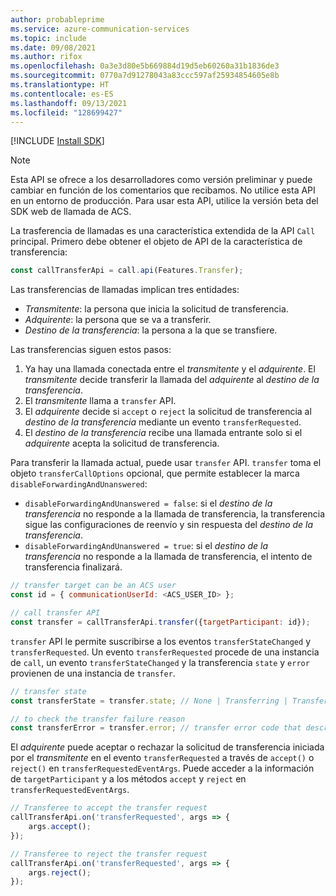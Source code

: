 ```yaml
---
author: probableprime
ms.service: azure-communication-services
ms.topic: include
ms.date: 09/08/2021
ms.author: rifox
ms.openlocfilehash: 0a3e3d80e5b669884d19d5eb60260a31b1836de3
ms.sourcegitcommit: 0770a7d91278043a83ccc597af25934854605e8b
ms.translationtype: HT
ms.contentlocale: es-ES
ms.lasthandoff: 09/13/2021
ms.locfileid: "128699427"
---
```

[!INCLUDE [Install SDK](../install-sdk/install-sdk-web.md)]

> [!NOTE]
> Esta API se ofrece a los desarrolladores como versión preliminar y puede cambiar en función de los comentarios que recibamos. No utilice esta API en un entorno de producción. Para usar esta API, utilice la versión beta del SDK web de llamada de ACS.

La trasferencia de llamadas es una característica extendida de la API `Call` principal. Primero debe obtener el objeto de API de la característica de transferencia:

```js
const callTransferApi = call.api(Features.Transfer);
```

Las transferencias de llamadas implican tres entidades:

- *Transmitente*: la persona que inicia la solicitud de transferencia.
- *Adquirente*: la persona que se va a transferir.
- *Destino de la transferencia*: la persona a la que se transfiere.

Las transferencias siguen estos pasos:

1. Ya hay una llamada conectada entre el *transmitente* y el *adquirente*. El *transmitente* decide transferir la llamada del *adquirente* al *destino de la transferencia*.
1. El *transmitente* llama a `transfer` API.
1. El *adquirente* decide si `accept` o `reject` la solicitud de transferencia al *destino de la transferencia* mediante un evento `transferRequested`.
1. El *destino de la transferencia* recibe una llamada entrante solo si el *adquirente* acepta la solicitud de transferencia.

Para transferir la llamada actual, puede usar `transfer` API. `transfer` toma el objeto `transferCallOptions` opcional, que permite establecer la marca `disableForwardingAndUnanswered`:

- `disableForwardingAndUnanswered = false`: si el *destino de la transferencia* no responde a la llamada de transferencia, la transferencia sigue las configuraciones de reenvío y sin respuesta del *destino de la transferencia*.
- `disableForwardingAndUnanswered = true`: si el *destino de la transferencia* no responde a la llamada de transferencia, el intento de transferencia finalizará.

```js
// transfer target can be an ACS user
const id = { communicationUserId: <ACS_USER_ID> };
```

```js
// call transfer API
const transfer = callTransferApi.transfer({targetParticipant: id});
```

`transfer` API le permite suscribirse a los eventos `transferStateChanged` y `transferRequested`. Un evento `transferRequested` procede de una instancia de `call`, un evento `transferStateChanged` y la transferencia `state` y `error` provienen de una instancia de `transfer`.

```js
// transfer state
const transferState = transfer.state; // None | Transferring | Transferred | Failed

// to check the transfer failure reason
const transferError = transfer.error; // transfer error code that describes the failure if a transfer request failed
```

El *adquirente* puede aceptar o rechazar la solicitud de transferencia iniciada por el *transmitente* en el evento `transferRequested` a través de `accept()` o `reject()` en `transferRequestedEventArgs`. Puede acceder a la información de `targetParticipant` y a los métodos `accept` y `reject` en `transferRequestedEventArgs`.

```js
// Transferee to accept the transfer request
callTransferApi.on('transferRequested', args => {
    args.accept();
});

// Transferee to reject the transfer request
callTransferApi.on('transferRequested', args => {
    args.reject();
});
```